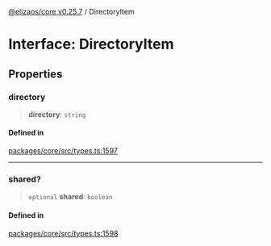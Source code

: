[@elizaos/core v0.25.7](../index.md) / DirectoryItem

# Interface: DirectoryItem

## Properties

### directory

> **directory**: `string`

#### Defined in

[packages/core/src/types.ts:1597](https://github.com/elizaOS/eliza/blob/main/packages/core/src/types.ts#L1597)

***

### shared?

> `optional` **shared**: `boolean`

#### Defined in

[packages/core/src/types.ts:1598](https://github.com/elizaOS/eliza/blob/main/packages/core/src/types.ts#L1598)
